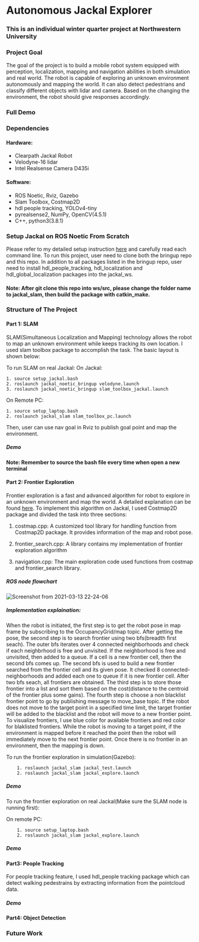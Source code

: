 # Autonomous Jackal Explorer
### This is an individual winter quarter project at Northwestern University
### Project Goal

The goal of the project is to build a mobile robot system equipped with perception, localization, mapping and navigation abilities in both simulation and real world. The robot is capable of exploring an unknown environment autonomously and mapping the world. It can also detect pedestrians and classify different objects with lidar and camera. Based on the changing the environment, the robot should give responses accordingly.

### Full Demo



### Dependencies
#### Hardware:
* Clearpath Jackal Robot
* Velodyne-16 lidar
* Intel Realsense Camera D435i
#### Software:
* ROS Noetic, Rviz, Gazebo
* Slam Toolbox, Costmap2D
* hdl people tracking, YOLOv4-tiny
* pyrealsense2, NumPy, OpenCV(4.5.1)
* C++, python3(3.8.1)
### Setup Jackal on ROS Noetic From Scratch
Please refer to my detailed setup instruction [here](https://github.com/dinvincible98/Jackal_ROS_Noetic_Bringup) and carefully read each command line. To run this project, user need to clone both the bringup repo and this repo. In addition to all packages listed in the bringup repo, user need to install hdl_people_tracking, hdl_localization and hdl_global_localization packages into the jackal_ws. 

#### Note: After git clone this repo into ws/src, please change the folder name to jackal_slam, then build the package with catkin_make. 

### Structure of The Project
#### Part 1: SLAM
SLAM(Simultaneous Localization and Mapping) technology allows the robot to map an unknown environment while keeps tracking its own location. I used slam toolbox package to accomplish the task. The basic layout is shown below:


To run SLAM on real Jackal:
On Jackal:
    
    1. source setup_jackal.bash 
    2. roslaunch jackal_noetic_bringup velodyne.launch
    3. roslaunch jackal_noetic_bringup slam_toolbox_jackal.launch

On Remote PC:
    
    1. source setup_laptop.bash
    2. roslaunch jackal_slam slam_toolbox_pc.launch

Then, user can use nav goal in Rviz to publish goal point and map the environment.
##### Demo

#### Note: Remember to source the bash file every time when open a new terminal

#### Part 2: Frontier Exploration
Frontier exploration is a fast and advanced algorithm for robot to explore in an unknown environment and map the world. A detailed explanation can be found [here](https://www.cs.cmu.edu/~motionplanning/papers/sbp_papers/integrated1/yamauchi_frontiers.pdf). To implement this algorithm on Jackal, I used Costmap2D package and divided the task into three sections:

1. costmap.cpp: A customized tool library for handling function from Costmap2D package. It provides information of the map and robot pose.
 
2. frontier_search.cpp: A library contains my implementation of frontier exploration algorithm  

3. navigation.cpp: The main exploration code used functions from costmap and frontier_search library. 

##### ROS node flowchart

![Screenshot from 2021-03-13 22-24-06](https://user-images.githubusercontent.com/70287453/111057174-df13df80-844a-11eb-8548-9372ff116ee8.png)

##### Implementation explaination: 
When the robot is initiated, the first step is to get the robot pose in map frame by subscribing to the OccupancyGrid/map topic. After getting the pose, the second step is to search frontier using two bfs(breadth first seach). The outer bfs iterates over 4 connected neighborhoods and check if each neighbrhood is free and unvisited. If the neighborhood is free and unvisited, then added to a queue. If a cell is a new frontier cell, then the second bfs comes up. The second bfs is used to build a new frontier searched from the frontier cell and its given pose.  It checked 8 connected-neighborhoods and added each one to queue if it is new frontier cell. After two bfs seach, all frontiers are obtained. The third step is to store those frontier into a list and sort them based on the cost(distance to the centroid of the frontier plus some gains). The fourth step is choose a non blacklist frontier point to go by publishing message to move_base topic. If the robot does not move to the target point in a specified time limit, the target frontier will be added to the blacklist and the robot will move to a new frontier point. To visualize frontiers, I use blue color for available frontiers and red color for blaklisted frontiers. While the robot is moving to a target point, if the environment is mapped before it reached the point then the robot will immediately move to the next frontier point. Once there is no frontier in an environment, then the mapping is down. 

To run the frontier exploration in simulation(Gazebo):
        
        1. roslaunch jackal_slam jackal_test.launch
        2. roslaunch jackal_slam jackal_explore.launch 

##### Demo

To run the frontier exploration on real Jackal(Make sure the SLAM node is running first):

On remote PC:

        1. source setup_laptop.bash
        2. roslaunch jackal_slam jackal_explore.launch
##### Demo

#### Part3: People Tracking
For people tracking feature, I used hdl_people tracking package which can detect walking pedestrains by extracting information from the pointcloud data. 
##### Demo


#### Part4: Object Detection 

        
### Future Work

        

